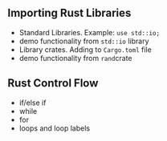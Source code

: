 

## Importing Rust Libraries

- Standard Libraries. Example: `use std::io;`
- demo functionality from `std::io` library
- Library crates. Adding to `Cargo.toml` file
- demo functionality from `rand`crate


## Rust Control Flow

- if/else if
- while
- for
- loops and loop labels
